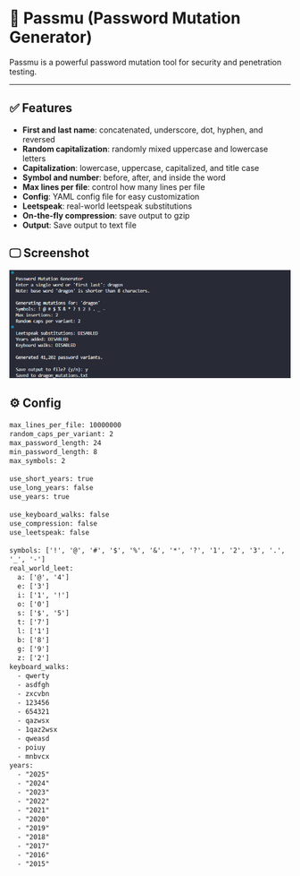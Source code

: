 # 🔐 Passmu (Password Mutation Generator)

Passmu is a powerful password mutation tool for security and penetration testing.

---

## ✅ Features

- **First and last name**: concatenated, underscore, dot, hyphen, and reversed
- **Random capitalization**: randomly mixed uppercase and lowercase letters
- **Capitalization**: lowercase, uppercase, capitalized, and title case
- **Symbol and number**: before, after, and inside the word
- **Max lines per file**: control how many lines per file
- **Config**: YAML config file for easy customization
- **Leetspeak**: real-world leetspeak substitutions
- **On-the-fly compression**: save output to gzip
- **Output**: Save output to text file

## 🖵 Screenshot

![Passmu Terminal Screenshot](screenshot_2.png)

## ⚙️ Config

```
max_lines_per_file: 10000000
random_caps_per_variant: 2
max_password_length: 24
min_password_length: 8
max_symbols: 2

use_short_years: true
use_long_years: false
use_years: true

use_keyboard_walks: false
use_compression: false
use_leetspeak: false

symbols: ['!', '@', '#', '$', '%', '&', '*', '?', '1', '2', '3', '.', '_', '-']
real_world_leet:
  a: ['@', '4']
  e: ['3']
  i: ['1', '!']
  o: ['0']
  s: ['$', '5']
  t: ['7']
  l: ['1']
  b: ['8'] 
  g: ['9']
  z: ['2']
keyboard_walks:
  - qwerty
  - asdfgh
  - zxcvbn
  - 123456
  - 654321
  - qazwsx
  - 1qaz2wsx
  - qweasd
  - poiuy
  - mnbvcx
years: 
  - "2025"
  - "2024"
  - "2023"
  - "2022"
  - "2021"
  - "2020"
  - "2019"
  - "2018"
  - "2017"
  - "2016"
  - "2015"
```
